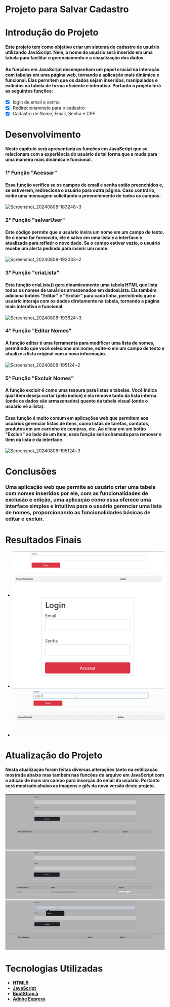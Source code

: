 # Projeto para Salvar Cadastro 

# Introdução do Projeto


#### Este projeto tem como objetivo criar um sistema de cadastro de usuário utilizando JavaScript. Nele, o nome do usuário será inserido em uma tabela para facilitar o gerenciamento e a visualização dos dados. 

#### As funções em JavaScript desempenham um papel crucial na interação com tabelas em uma página web, tornando a aplicação mais dinâmica e funcional. Elas permitem que os dados sejam inseridos, manipulados e exibidos na tabela de forma eficiente e interativa. Portanto o projeto terá as seguintes funções: 

 - [x] login de email e senha 
 - [x] Redirecionamneto para o cadastro
 - [x] Cadastro de Nome, Email, Senha e CPF

# Desenvolvimento 

#### Neste capítulo será apresentada as funções em JavaScript que se relacionam com a experiência do usuário de tal forma que a muda para uma maneira mais dinâmica e funcional.

### 1° Função "Acessar"

#### Essa função verifica se os campos de email e senha estão preenchidos e, se estiverem, redireciona o usuário para outra página. Caso contrário, exibe uma mensagem solicitando o preenchimento de todos os campos.
![Screenshot_20240808-183248~3](https://github.com/user-attachments/assets/3654c5a0-c948-4eca-93fa-d020ccb977f1)

### 2° Função "salvarUser"

#### Este código permite que o usuário insira um nome em um campo de texto. Se o nome for fornecido, ele é salvo em uma lista e a interface é atualizada para refletir o novo dado. Se o campo estiver vazio, o usuário recebe um alerta pedindo para inserir um nome.
![Screenshot_20240808-192033~2](https://github.com/user-attachments/assets/3c063110-8936-4660-913b-c88630bf7b2b)

### 3° Função "criaLista"

#### Esta função criaLista() gera dinamicamente uma tabela HTML que lista todos os nomes de usuários armazenados em dadosLista. Ela também adiciona botões "Editar" e "Excluir" para cada linha, permitindo que o usuário interaja com os dados diretamente na tabela, tornando a página mais interativa e funcional.
![Screenshot_20240808-193624~3](https://github.com/user-attachments/assets/6e00156c-251e-41ad-9cf3-8d671aa70085)

### 4° Função "Editar Nomes"

#### A função editar é uma ferramenta para modificar uma lista de nomes, permitindo que você selecione um nome, edite-o em um campo de texto e atualize a lista original com a nova informação.
![Screenshot_20240808-195124~2](https://github.com/user-attachments/assets/8c1d1c13-65a2-4f1d-bab5-ea94704bf22a)

### 5° Função "Excluir Nomes" 

#### A função excluir é como uma tesoura para listas e tabelas. Você indica qual item deseja cortar (pelo índice) e ela remove tanto da lista interna (onde os dados são armazenados) quanto da tabela visual (onde o usuário vê a lista).

#### Essa função é muito comum em aplicações web que permitem aos usuários gerenciar listas de itens, como listas de tarefas, contatos, produtos em um carrinho de compras, etc. Ao clicar em um botão "Excluir" ao lado de um item, essa função seria chamada para remover o item da lista e da interface.
![Screenshot_20240808-195124~3](https://github.com/user-attachments/assets/5cbbf544-3e34-42b1-b289-4cbd88cbc5a8)

# Conclusões 

### Uma aplicação web que permite ao usuário criar uma tabela com nomes inseridos por ele, com as funcionalidades de exclusão e edição, uma aplicação como essa oferece uma interface simples e intuitiva para o usuário gerenciar uma lista de nomes, proporcionando as funcionalidades básicas de editar e excluir.

# Resultados Finais 

 - <img src="Imagens/exemplo 1.png">
 - <img src="Imagens/exemplo 2.png">
 - <img src="Gifs/exemplo-gif.gif">

# Atualização do Projeto 

#### Nesta atualização foram feitas diversas alterações tanto na estilização mostrada abaixo mas também nas funcões do arquivo em JavaScript com a adição de mais um campo para inserção do email do usuário. Portanto será mostrado abaixo as imagens e gifs da nova versão deste projeto.

<img src="Imagens/exemploATZ.png">
<img src="Imagens/exemploATZ2.png">
<img src="Gifs/gifATZ.gif">

# Tecnologias Utilizadas 

 - **[HTML5](https://html.spec.whatwg.org/)**
 - **[JavaScript](https://developer.mozilla.org/pt-BR/docs/Web/JavaScript)**
 - **[BootStrap 5](https://getbootstrap.com/docs/5.0/getting-started/introduction/)**
 - **[Adobe Express](https://www.adobe.com/br/express/)**
